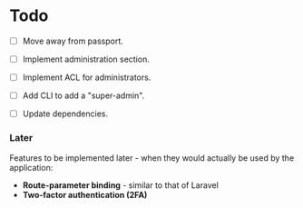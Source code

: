 # Todo

- [ ] Move away from passport.
- [ ] Implement administration section.
- [ ] Implement ACL for administrators.
- [ ] Add CLI to add a "super-admin".

- [ ] Update dependencies.

### Later

Features to be implemented later - when they would actually be used by the application:

- **Route-parameter binding** - similar to that of Laravel
- **Two-factor authentication (2FA)**
